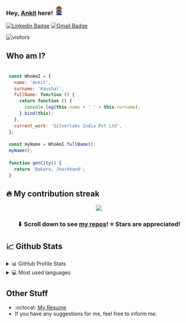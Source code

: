 ### Hey, [Ankit](https://www.ankitkaushal.in.net/) here! <img src="https://github.com/ankit-kaushal/ankit-kaushal/blob/master/Assets/Mario_Hello_Big.gif" width="25px">

[![Linkedin Badge](https://img.shields.io/badge/-ankit-blue?style=flat-square&logo=Linkedin&logoColor=white&link=https://www.linkedin.com/in/ankit-kaushal/)](https://www.linkedin.com/in/ankit-kaushal/) [![Gmail Badge](https://img.shields.io/badge/-ankitkaushal288@gmail.com-c14438?style=flat-square&logo=Gmail&logoColor=white&link=mailto:ankitkaushal288@gmail.com)](mailto:ankitkaushal288@gmail.com)
<p align="left"> 
  
  ![visitors](https://visitor-badge.laobi.icu/badge?page_id=ankit-kaushal) 
  
</p>


 ## Who am I?
 ```javascript

  const WhoAmI = {
    name: 'Ankit',
    surname: 'Kaushal',
    fullName: function () {
      return function () {
        console.log(this.name + ' ' + this.surname);
      }.bind(this);
    },
    current_work: 'Silverlabs India Pvt Ltd',
  };

  const myName = WhoAmI.fullName();
  myName();
	
  function getCity() {
    return 'Bokaro, Jharkhand';
  }

 ```

## 🔥 My contribution streak

<p align="center">
  <a href="https://github.com/ankit-kaushal/github-readme-streak-stats">
    <img src="https://github-readme-streak-stats.herokuapp.com/?user=ankit-kaushal#version3"/>
  </a>
</p>

<h3 align="center">⬇ Scroll down to see <a href="https://github.com/ankit-kaushal?tab=repositories">my repos</a>! ⭐ Stars are appreciated!</h3>


## 📈 Github Stats

<!-- https://github.com/anuraghazra/github-readme-stats -->
<details>
  <summary>📊 GitHub Profile Stats</summary>
  <br/>
  <a href="https://github.com/ankit-kaushal/github-readme-stats"><img alt="ankit-kaushal's Github Stats" src="https://github-readme-stats.vercel.app/api?username=ankit-kaushal&show_icons=true&count_private=true&hide=" /></a>
</details>

<details> 
  <summary>💻 Most used languages</summary>
  <br/>
  <a href="https://github.com/ankit-kaushal/github-readme-stats"><img alt="Ankit Kaushal's Top Languages" src="https://github-readme-stats.vercel.app/api/top-langs/?username=ankit-kaushal&langs_count=10&layout=compact#" /></a>
  <br/>
  <b>Note:</b> This chart is only a metric of which languages my public code on GitHub consists of and does not reflect my experience or skill level.
</details>

## Other Stuff
  - :octocat: [My Resume](https://kpin.in/ankits_resume)
  - If you have any suggestions for me, feel free to inform me.
